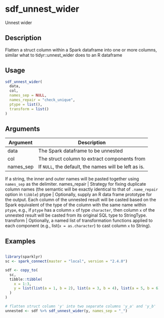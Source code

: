 # sdf_unnest_wider


Unnest wider




## Description

Flatten a struct column within a Spark dataframe into one or more columns,
similar what to tidyr::unnest_wider does to an R dataframe





## Usage
```r
sdf_unnest_wider(
  data,
  col,
  names_sep = NULL,
  names_repair = "check_unique",
  ptype = list(),
  transform = list()
)
```




## Arguments


Argument      |Description
------------- |----------------
data | The Spark dataframe to be unnested
col | The struct column to extract components from
names_sep | If `NULL`, the default, the names will be left as is.
If a string, the inner and outer names will be pasted together using
`names_sep` as the delimiter.
names_repair | Strategy for fixing duplicate column names (the semantic
will be exactly identical to that of `.name_repair` option in
`tibble`)
ptype | Optionally, supply an R data frame prototype for the output.
Each column of the unnested result will be casted based on the Spark
equivalent of the type of the column with the same name within `ptype`,
e.g., if `ptype` has a column `x` of type `character`, then column `x`
of the unnested result will be casted from its original SQL type to
StringType.
transform | Optionally, a named list of transformation functions applied
to each component (e.g., list(`x = as.character`) to cast column `x` to
String).






## Examples

```r

library(sparklyr)
sc <- spark_connect(master = "local", version = "2.4.0")

sdf <- copy_to(
  sc,
  tibble::tibble(
    x = 1:3,
    y = list(list(a = 1, b = 2), list(a = 3, b = 4), list(a = 5, b = 6))
  )
)

# flatten struct column 'y' into two separate columns 'y_a' and 'y_b'
unnested <- sdf %>% sdf_unnest_wider(y, names_sep = "_")

```





